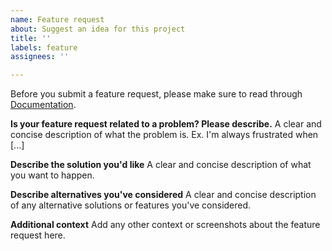 ```yaml
---
name: Feature request
about: Suggest an idea for this project
title: ''
labels: feature
assignees: ''

---
```


Before you submit a feature request, please make sure to read through [Documentation](https://kingdido999.github.io/zooming/docs).

**Is your feature request related to a problem? Please describe.**
A clear and concise description of what the problem is. Ex. I'm always frustrated when [...]

**Describe the solution you'd like**
A clear and concise description of what you want to happen.

**Describe alternatives you've considered**
A clear and concise description of any alternative solutions or features you've considered.

**Additional context**
Add any other context or screenshots about the feature request here.
